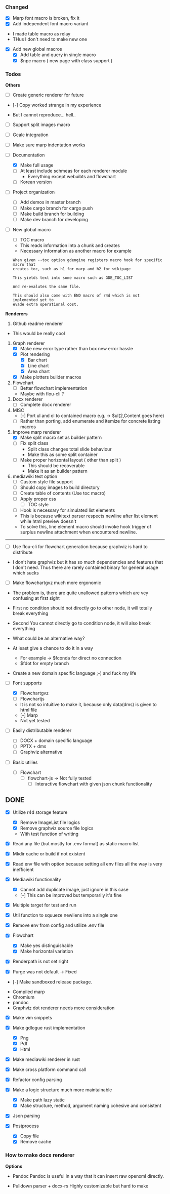 ### Changed

* [x] Marp font macro is broken, fix it
* [x] Add independent font macro variant
- I made table macro as relay 
- THus I don't need to make new one

* [x] Add new global macros
	* [x] Add table and query in single macro
	* [x] $npc macro ( new page with class support  )

### Todos

**Others**

* [ ] Create generic renderer for future

* [-] Copy worked strange in my experience
- But I cannot reproduce... hell..
* [ ] Support split images macro

* [ ] Gcalc integration
* [ ] Make sure marp indentation works

* [ ] Documentation
	* [x] Make full usage
	* [ ] At least include schmeas for each renderer module
		- Everything except webuibts and flowchart
	* [ ] Korean version

* [ ] Project organization
	* [ ] Add demos in master branch
	* [ ] Make cargo branch for cargo push
	* [ ] Make build branch for building
	* [ ] Make dev branch for developing

* [ ] New global macro
	* [ ] TOC macro
	- This reads information into a chunk and creates
	- Necessary information as another macro
	for example
	```
	When given --toc option gdengine registers macro hook for specific macro that
	creates toc, such as h1 for marp and h2 for wikipage
	
	This yields text into some macro such as GDE_TOC_LIST
	
	And re-evalutes the same file.
	
	This should also come with END macro of r4d which is not implemented yet to
	evade extra operational cost.
	```

**Renderers**

1. Github readme renderer
- This would be really cool
1. Graph renderer
	* [x] Make new error type rather than box new error hassle
	* [x] Plot rendering
		* [x] Bar chart
		* [x] Line chart
		* [x] Area chart
	* [x] Make plotters builder macros 
2. Flowchart 
	* [ ] Better flowchart implementation
	- Maybe with flou-cli ?
3. Docx renderer
	* [ ] Complete docx renderer
4. MISC
	* [-] Port ul and ol to contained macro e.g. -> $ul(2,Content goes here) 
	* [ ] Rather than porting, add enumerate and itemize for concrete listing macros
5. Improve marp renderer
	* [x] Make split macro set as builder pattern
	* [ ] Fix split class
		- Split class changes total slide behaviour
		- Make this as some split container
	* [ ] Make proper horizontal layout ( other than split )
		- This should be recoverable
		- Make it as an builder pattern
6. mediawiki test option
    * [ ] Custom style file support
    * [ ] Should copy images to build directory
	* [ ] Create table of contents (Use toc macro)
	* [ ] Apply proper css
	  * [ ] TOC style
	* [ ] Hook is necessary for simulated list elements
	- This is because wikitext parser respects newline after list element while
	html preview doesn't
	- To solve this, line element macro should invoke hook trigger of surplus
	newline attachment when encountered newline.

---

* [ ] Use flou-cli for flowchart generation because graphviz is hard to distribute
- I don't hate graphviz but it has so much dependencies and features that I
don't need. Thus there are rarely contained binary for general usage which
sucks

* [ ] Make flowchartgvz much more ergonomic
- The problem is, there are quite unallowed patterns which are vey confusing at first sight
- First no condition should not directly go to other node, it will totally break everything
- Second You cannot directly go to condition node, it will also break everything

- What could be an alternative way?
- At least give a chance to do it in a way
    - For example -> $fconda for direct no connection
	- $fdot for empty branch
- Create a new domain specific language ;-) and fuck my life

* [ ] Font supports
    * [x] Flowchartgvz 
    * [ ] Flowchartjs 
    - It is not so intuitive to make it, because only data(dms) is given to html file
    * [-] Marp
    - Not yet tested

* [ ] Easily distributable renderer
    * [ ] DOCX + domain specific language
    * [ ] PPTX + dms
	* [ ] Graphviz alternative

* [ ] Basic utilies
    * [ ] Flowchart
      * [ ] flowchart-js -> Not fully tested
        * [ ] Interactive flowchart with given json chunk functionality

## DONE
* [x] Utilize r4d storage feature
	* [x] Remove ImageList file logics
	* [x] Remove graphviz source file logics
	- With test function of writing

* [x] Read any file (but mostly for .env format) as static macro list

* [x] Mkdir cache or build if not existent
* [x] Read env file with option because setting all env files all the way is
very inefficient

* [x] Mediawiki functionality
  * [x] Cannot add duplicate image, just ignore in this case
  * [-] This can be improved but temporarily it's fine 
* [x] Multiple target for test and run
* [x] Util function to squueze newliens into a single one

* [x] Remove env from config and utilize .env file

* [x] Flowchart
    * [x] Make yes distinguishable
    * [x] Make horizontal variation

* [x] Renderpath is not set right
* [x] Purge was not default -> Fixed

* [-] Make sandboxed release package.
- Compiled marp
- Chromium
- pandoc
- Graphviz dot renderer needs more consideration
* [x] Make vim snippets
* [x] Make gdlogue rust implementation
  * [x] Png
  * [x] Pdf
  * [x] Html
* [x] Make mediawiki renderer in rust

* [x] Make cross platform command call
* [x] Refactor config parsing
* [x] Make a logic structure much more maintainable
  * [x] Make path lazy static
  * [x] Make structure, method, argument naming cohesive and consistent

* [x] Json parsing

* [x] Postprocess
    * [x] Copy file
    * [x] Remove cache

### How to make docx renderer

**Options**

- Pandoc
Pandoc is useful in a way that it can insert raw openxml directly.

- Pulldown parser + docx-rs
Highly customizable but hard to make
